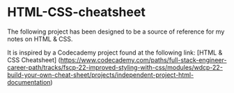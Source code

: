 # HTML-CSS-cheatsheet
The following project has been designed to be a source of reference for my notes on HTML & CSS.

It is inspired by a Codecademy project found at the following link:
[HTML & CSS Cheatsheet] (https://www.codecademy.com/paths/full-stack-engineer-career-path/tracks/fscp-22-improved-styling-with-css/modules/wdcp-22-build-your-own-cheat-sheet/projects/independent-project-html-documentation)
